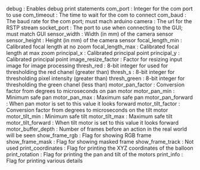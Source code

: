 debug : Enables debug print statements
com_port : Integer for the com port to use
com_timeout : The time to wait for the com to connect
com_baud : The baud rate for the com port; must mach arduino
camera : The url for the RSTP stream
socket_port : The port to use when connecting to the GUI; must match GUI
sensor_width : Width (in mm) of the camera sensor
sensor_height : Height (in mm) of the camera sensor
focal_length_min : Calibrated focal length at no zoom
focal_length_max : Calibrated focal length at max zoom
principal_x : Calibrated principal point
principal_y : Calibrated principal point
image_resize_factor : Factor for resizing input image for image processing
thresh_red : 8-bit integer for used for thresholding the red chanel (greater than)
thresh_s : 8-bit integer for thresholding pixel intensity (greater than)
thresh_green : 8-bit integer for thresholding the green chanel (less than)
motor_pan_factor : Conversion factor from degrees to microseconds on pan motor
motor_pan_min : Minimum safe pan
motor_pan_max : Maximum safe pan
motor_pan_forward : When pan motor is set to this value it looks forward
motor_tilt_factor : Conversion factor from degrees to microseconds on the tilt motor
motor_tilt_min : Minimum safe tilt
motor_tilt_max : Maximum safe tilt
motor_tilt_forward : When tilt motor is set to this value it looks forward
motor_buffer_depth : Number of frames before an action in the real world will be seen
show_frame_rgb : Flag for showing RGB frame
show_frame_mask : Flag for showing masked frame
show_frame_track : Not used
print_coordinates : Flag for printing the XYZ coordinates of the balloon
print_rotation : Flag for printing the pan and tilt of the motors
print_info : Flag for printing various details